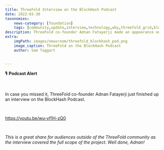 ```yaml
---
title: ThreeFold Interview on the BlockHash Podcast
date: 2022-03-30
taxonomies:
    news-category: [foundation]
    tags: [community,update,interview,technology,why,threefold_grid,blockchain]
description: ThreeFold co-founder Adnan Fatayerji made an appearance on the BlockHash Podcast!
extra:
    imgPath: images/newsroom/threefold_blockhash_pod.png
    image_caption: ThreeFold on the BlockHash Podcast
    author: Sam Taggart
    
    
---
```


🎙 **Podcast Alert**

<br/>

In case you missed it, ThreeFold co-founder Adnan Fatayerji just finished up an interview on the BlockHash Podcast.

<br/>

https://youtu.be/wu-vf1H-zQ0

<br/>

*This is a great share for audiences outside of the ThreeFold community as the interview covered the full scope of the project. Well done, Adnan!*